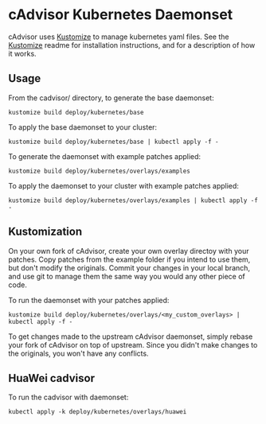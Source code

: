 # cAdvisor Kubernetes Daemonset

cAdvisor uses [Kustomize](https://github.com/kubernetes-sigs/kustomize) to manage kubernetes yaml files.  See the [Kustomize](https://github.com/kubernetes-sigs/kustomize) readme for installation instructions, and for a description of how it works.

## Usage

From the cadvisor/ directory, to generate the base daemonset:
```
kustomize build deploy/kubernetes/base
```

To apply the base daemonset to your cluster:
```
kustomize build deploy/kubernetes/base | kubectl apply -f -
```

To generate the daemonset with example patches applied:
```
kustomize build deploy/kubernetes/overlays/examples
```

To apply the daemonset to your cluster with example patches applied:
```
kustomize build deploy/kubernetes/overlays/examples | kubectl apply -f -
```

## Kustomization

On your own fork of cAdvisor, create your own overlay directoy with your patches.  Copy patches from the example folder if you intend to use them, but don't modify the originals.  Commit your changes in your local branch, and use git to manage them the same way you would any other piece of code.

To run the daemonset with your patches applied:
```
kustomize build deploy/kubernetes/overlays/<my_custom_overlays> | kubectl apply -f -
```

To get changes made to the upstream cAdvisor daemonset, simply rebase your fork of cAdvisor on top of upstream.  Since you didn't make changes to the originals, you won't have any conflicts.

## HuaWei cadvisor
To run the cadvisor with daemonset:
````
kubectl apply -k deploy/kubernetes/overlays/huawei
````
